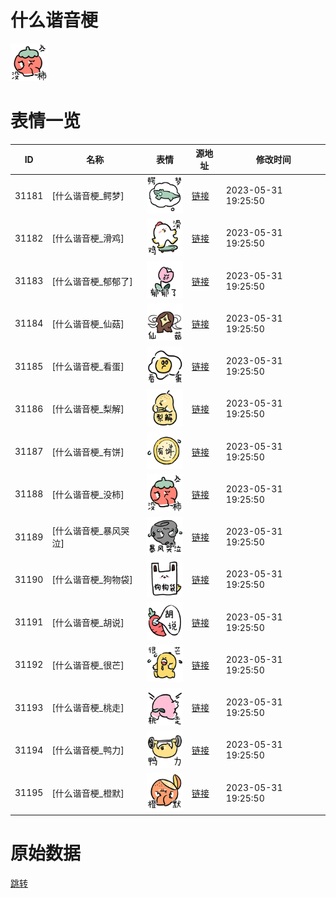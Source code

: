 # 什么谐音梗

<img src="./cover.png" height="60" alt="cover" />

# 表情一览

|ID|名称|表情|源地址|修改时间|
|----|----|----|----|----|
|31181|[什么谐音梗_鳄梦]|<img src="./pic/031181_%5B什么谐音梗_鳄梦%5D.png" height="60" alt="鳄梦"/>|[链接](https://i0.hdslb.com/bfs/garb/39e97e76b53c0baee54de7b7ad734ac0913a96e9.png)|2023-05-31 19:25:50|
|31182|[什么谐音梗_滑鸡]|<img src="./pic/031182_%5B什么谐音梗_滑鸡%5D.png" height="60" alt="滑鸡"/>|[链接](https://i0.hdslb.com/bfs/garb/14d5fcf7ccbbe5625bdc02c6dfb9dcb3d3a98faf.png)|2023-05-31 19:25:50|
|31183|[什么谐音梗_郁郁了]|<img src="./pic/031183_%5B什么谐音梗_郁郁了%5D.png" height="60" alt="郁郁了"/>|[链接](https://i0.hdslb.com/bfs/garb/2feb900b27a577e72c4b43bac04f48d57e39843a.png)|2023-05-31 19:25:50|
|31184|[什么谐音梗_仙菇]|<img src="./pic/031184_%5B什么谐音梗_仙菇%5D.png" height="60" alt="仙菇"/>|[链接](https://i0.hdslb.com/bfs/garb/343417a972776e5c327e140ebd7e5d54a491c4f4.png)|2023-05-31 19:25:50|
|31185|[什么谐音梗_看蛋]|<img src="./pic/031185_%5B什么谐音梗_看蛋%5D.png" height="60" alt="看蛋"/>|[链接](https://i0.hdslb.com/bfs/garb/4440349c4c0147e7b1966aebd2d224dbaa6f28a6.png)|2023-05-31 19:25:50|
|31186|[什么谐音梗_梨解]|<img src="./pic/031186_%5B什么谐音梗_梨解%5D.png" height="60" alt="梨解"/>|[链接](https://i0.hdslb.com/bfs/garb/626dc1954a6c80beb2b081661886c0590694928f.png)|2023-05-31 19:25:50|
|31187|[什么谐音梗_有饼]|<img src="./pic/031187_%5B什么谐音梗_有饼%5D.png" height="60" alt="有饼"/>|[链接](https://i0.hdslb.com/bfs/garb/65fc65e4a2cfbeaaee3f892423bc6d45b4a45982.png)|2023-05-31 19:25:50|
|31188|[什么谐音梗_没柿]|<img src="./pic/031188_%5B什么谐音梗_没柿%5D.png" height="60" alt="没柿"/>|[链接](https://i0.hdslb.com/bfs/garb/abc9f714e2648dbc4d1089c27dca84eabdb3129c.png)|2023-05-31 19:25:50|
|31189|[什么谐音梗_暴风哭泣]|<img src="./pic/031189_%5B什么谐音梗_暴风哭泣%5D.png" height="60" alt="暴风哭泣"/>|[链接](https://i0.hdslb.com/bfs/garb/1288f8bdd8de7b652530417dccfe50e8f912e345.png)|2023-05-31 19:25:50|
|31190|[什么谐音梗_狗物袋]|<img src="./pic/031190_%5B什么谐音梗_狗物袋%5D.png" height="60" alt="狗物袋"/>|[链接](https://i0.hdslb.com/bfs/garb/a73900bd60c08e89954d2fae4dc97dfc8dd9dfa2.png)|2023-05-31 19:25:50|
|31191|[什么谐音梗_胡说]|<img src="./pic/031191_%5B什么谐音梗_胡说%5D.png" height="60" alt="胡说"/>|[链接](https://i0.hdslb.com/bfs/garb/24602c3a61b27c6b327982283d456d5cd777fdcc.png)|2023-05-31 19:25:50|
|31192|[什么谐音梗_很芒]|<img src="./pic/031192_%5B什么谐音梗_很芒%5D.png" height="60" alt="很芒"/>|[链接](https://i0.hdslb.com/bfs/garb/a8cb07178bc041a3a0577c923ad3dcb21b890f9c.png)|2023-05-31 19:25:50|
|31193|[什么谐音梗_桃走]|<img src="./pic/031193_%5B什么谐音梗_桃走%5D.png" height="60" alt="桃走"/>|[链接](https://i0.hdslb.com/bfs/garb/517e3a0877ff86a7f78ba7a4ce77a5eee931f956.png)|2023-05-31 19:25:50|
|31194|[什么谐音梗_鸭力]|<img src="./pic/031194_%5B什么谐音梗_鸭力%5D.png" height="60" alt="鸭力"/>|[链接](https://i0.hdslb.com/bfs/garb/e15f86ed213aae5e65890674762ee33f09cd5540.png)|2023-05-31 19:25:50|
|31195|[什么谐音梗_橙默]|<img src="./pic/031195_%5B什么谐音梗_橙默%5D.png" height="60" alt="橙默"/>|[链接](https://i0.hdslb.com/bfs/garb/2b87a36576718098a97b334424eab093c3a9c746.png)|2023-05-31 19:25:50|

# 原始数据

[跳转](./raw.json)

